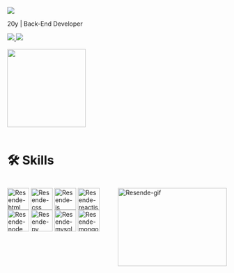 
<a href="https://github.com/ResenDev"><img align="center" src="https://cdn.discordapp.com/attachments/868320009108193350/1028334229496533033/Hello_world_im_rafael_resende_1.gif"></a>

20y | Back-End Developer 
<div>
    <a href="https://.com/"><img src="https://img.shields.io/badge/my%20portfolio-120B08?style=for-the-badge&logo=About.me&logoColor=white">
    <a href="https://www.linkedin.com/in/rafael-resende-b5090320b/"><img src="https://img.shields.io/badge/linkedin-0A66C2?style=for-the-badge&logo=linkedin&logoColor=white">   
</div><br>
<div>
    <a href="https://github.com/ResenDev">
<img height="180em" src="https://github-readme-stats.vercel.app/api?username=ResenDev&show_icons=true&theme=dracula&include_all_commits=true&count_private=true"/></a>
</div><br/>
        <h1>🛠️ Skills </h1>
<div style="display: inline_block"><br>
    <img align="right" alt="Resende-gif"height="180" width="250" src="https://cdn.discordapp.com/attachments/868320009108193350/1028339778078396436/971-removebg-preview_1.png" />  
    <img align="center"alt="Resende-html" height="50" width="50" src="https://cdn.jsdelivr.net/gh/devicons/devicon/icons/html5/html5-original.svg" />   
    <img align="center" alt="Resende-css" height="50" width="50" src="https://cdn.jsdelivr.net/gh/devicons/devicon/icons/css3/css3-original.svg" />   
    <img  align="center" alt="Resende-js" height="50" width="50" src="https://cdn.jsdelivr.net/gh/devicons/devicon/icons/javascript/javascript-plain.svg" />   
    <img  align="center" alt="Resende-reactjs" height="50" width="50" src="https://cdn.jsdelivr.net/gh/devicons/devicon/icons/react/react-original-wordmark.svg" />   
     <img align="center" alt="Resende-node" height="50" width="50" src="https://cdn.jsdelivr.net/gh/devicons/devicon/icons/nodejs/nodejs-original.svg" />
    <img align="center" alt="Resende-py" height="50" width="50" src="https://cdn.jsdelivr.net/gh/devicons/devicon/icons/python/python-original.svg" />    
    <img align="center" alt="Resende-mysql" height="50" width="50" src="https://cdn.jsdelivr.net/gh/devicons/devicon/icons/mysql/mysql-original-wordmark.svg" />  
    <img align="center"  alt="Resende-mongodb" height="50" width= "50" src="https://cdn.jsdelivr.net/gh/devicons/devicon/icons/mongodb/mongodb-plain-wordmark.svg" /> 
</div><br>
 
     

